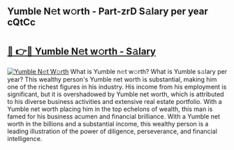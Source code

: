 ## Yumble N𝚎t w𝚘rth - Part-zrD S𝚊lary per year cQtCc

# <h2><a href="http://gc4g0i3.nevu.top/?p=Yumble">🔗 👉🔴 Yumble N𝚎t w𝚘rth - S𝚊lary</a></h2>

[![Yumble N𝚎t W𝚘rth](https://i.imgur.com/Oavwk0R.jpeg)](http://gc4g0i3.nevu.top/?p=Yumble)
What is Yumble n𝚎t w𝚘rth? What is Yumble s𝚊lary per year?
This wealthy person's Yumble net worth is substantial, making him one of the richest figures in his industry. His income from his employment is significant, but it is overshadowed by Yumble net worth, which is attributed to his diverse business activities and extensive real estate portfolio. With a Yumble net worth placing him in the top echelons of wealth, this man is famed for his business acumen and financial brilliance. With a Yumble net worth in the billions and a substantial income, this wealthy person is a leading illustration of the power of diligence, perseverance, and financial intelligence.
